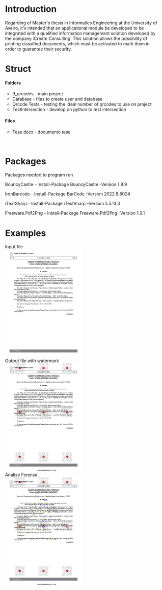 # Introduction
Regarding of  Master's thesis in Informatics Engineering at the University of Aveiro, it's intended that an applicational module be developed to be integrated with a qualified information management solution developed by the company iCreate Consulting.
This solution allows the possibility of printing classified documents, which must be activated to mark them in order to guarantee their security.

# Struct 
<div>
  <h4>Folders</h2>
  <ul style="list-style-type:circle">
    <li>9_qrcodes - main project</li>
    <li>Database - files to create user and database</li>
    <li>Qrcode Tests - testing the ideal number of qrcodes to use on project</li>
    <li>TestIntersection - develop on python to test intersection</li>
  </ul>
  <h4>Files</h2>
  <ul style="list-style-type:circle">
    <li>Tese.docx - documento tese </li>
  </ul>
</div>
<br>


# Packages
Packages needed to program run
<div id = "packages"> 
  <p>BouncyCastle - Install-Package BouncyCastle -Version 1.8.9 </p>
  <p>IronBarcode - Install-Package BarCode -Version 2022.8.8024 </p>
  <p>iTextSharp - Install-Package iTextSharp -Version 5.5.13.3 </p>
  <p>Freeware.Pdf2Png - Install-Package Freeware.Pdf2Png -Version 1.0.1 </p>
 </div>
 
 # Examples 
 Input file <br>
 <img src="9_qrcodes/WatermarkApp/bin/Debug/Ficheiros/examples/NACIONAL_1_2022_01000.png" width="250" height="350">  <br>
 Output file with watermark <br>
 <img src="9_qrcodes/WatermarkApp/bin/Debug/Ficheiros/examples/NACIONAL_1_2022_01000_watermark_9_1_2023_14_57_2.png" width="250" height="350">  <br>
 Analise Forense <br> 
 <img src="9_qrcodes/WatermarkApp/bin/Debug/Ficheiros/examples/NACIONAL_1_2022_01000_watermark_9_1_2023_14_57_2_line.png" width="250" height="350">  <br>
 
